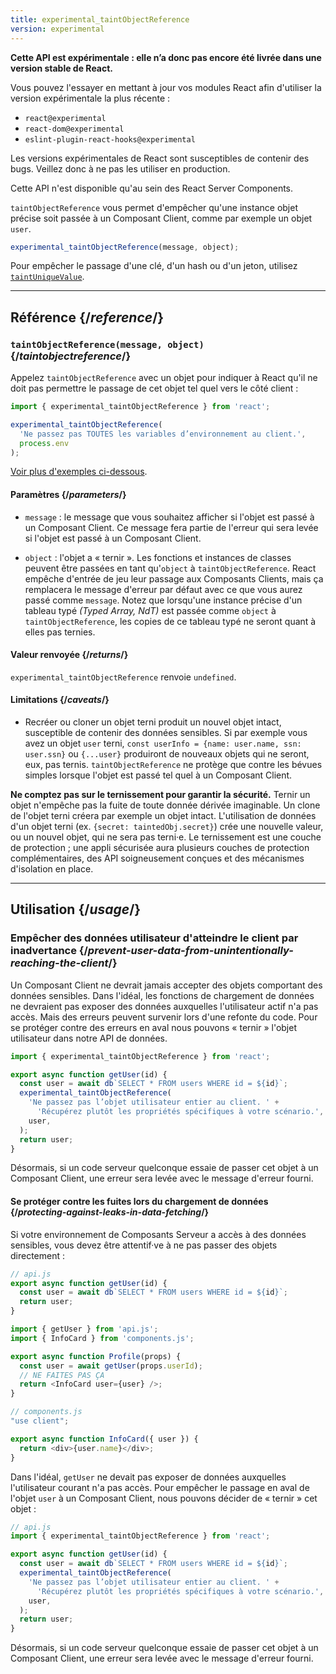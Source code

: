 ```yaml
---
title: experimental_taintObjectReference
version: experimental
---
```


<Experimental>

**Cette API est expérimentale : elle n’a donc pas encore été livrée dans une version stable de React.**

Vous pouvez l'essayer en mettant à jour vos modules React afin d'utiliser la version expérimentale la plus récente :

- `react@experimental`
- `react-dom@experimental`
- `eslint-plugin-react-hooks@experimental`

Les versions expérimentales de React sont susceptibles de contenir des bugs. Veillez donc à ne pas les utiliser en production.

Cette API n'est disponible qu'au sein des React Server Components.

</Experimental>


<Intro>

`taintObjectReference` vous permet d'empêcher qu'une instance objet précise soit passée à un Composant Client, comme par exemple un objet `user`.

```js
experimental_taintObjectReference(message, object);
```

Pour empêcher le passage d'une clé, d'un hash ou d'un jeton, utilisez [`taintUniqueValue`](/reference/react/experimental_taintUniqueValue).

</Intro>

<InlineToc />

---

## Référence {/*reference*/}

### `taintObjectReference(message, object)` {/*taintobjectreference*/}

Appelez `taintObjectReference` avec un objet pour indiquer à React qu'il ne doit pas permettre le passage de cet objet tel quel vers le côté client :

```js
import { experimental_taintObjectReference } from 'react';

experimental_taintObjectReference(
  'Ne passez pas TOUTES les variables d’environnement au client.',
  process.env
);
```

[Voir plus d'exemples ci-dessous](#usage).

#### Paramètres {/*parameters*/}

* `message` : le message que vous souhaitez afficher si l'objet est passé à un Composant Client.  Ce message fera partie de l'erreur qui sera levée si l'objet est passé à un Composant Client.

* `object` : l'objet a « ternir ».  Les fonctions et instances de classes peuvent être passées en tant qu'`object` à `taintObjectReference`. React empêche d'entrée de jeu leur passage aux Composants Clients, mais ça remplacera le message d'erreur par défaut avec ce que vous aurez passé comme `message`. Notez que lorsqu'une instance précise d'un tableau typé *(Typed Array, NdT)* est passée comme `object` à `taintObjectReference`, les copies de ce tableau typé ne seront quant à elles pas ternies.

#### Valeur renvoyée {/*returns*/}

`experimental_taintObjectReference` renvoie `undefined`.

#### Limitations {/*caveats*/}

- Recréer ou cloner un objet terni produit un nouvel objet intact, susceptible de contenir des données sensibles. Si par exemple vous avez un objet `user` terni, `const userInfo = {name: user.name, ssn: user.ssn}` ou `{...user}` produiront de nouveaux objets qui ne seront, eux, pas ternis. `taintObjectReference` ne protège que contre les bévues simples lorsque l'objet est passé tel quel à un Composant Client.

<Pitfall>

**Ne comptez pas sur le ternissement pour garantir la sécurité.** Ternir un objet n'empêche pas la fuite de toute donnée dérivée imaginable. Un clone de l'objet terni créera par exemple un objet intact. L'utilisation de données d'un objet terni (ex. `{secret: taintedObj.secret}`) crée une nouvelle valeur, ou un nouvel objet, qui ne sera pas terni·e. Le ternissement est une couche de protection ; une appli sécurisée aura plusieurs couches de protection complémentaires, des API soigneusement conçues et des mécanismes d'isolation en place.

</Pitfall>

---

## Utilisation {/*usage*/}

### Empêcher des données utilisateur d'atteindre le client par inadvertance {/*prevent-user-data-from-unintentionally-reaching-the-client*/}

Un Composant Client ne devrait jamais accepter des objets comportant des données sensibles.  Dans l'idéal, les fonctions de chargement de données ne devraient pas exposer des données auxquelles l'utilisateur actif n'a pas accès.  Mais des erreurs peuvent survenir lors d'une refonte du code.  Pour se protéger contre des erreurs en aval nous pouvons « ternir » l'objet utilisateur dans notre API de données.

```js
import { experimental_taintObjectReference } from 'react';

export async function getUser(id) {
  const user = await db`SELECT * FROM users WHERE id = ${id}`;
  experimental_taintObjectReference(
    'Ne passez pas l’objet utilisateur entier au client. ' +
      'Récupérez plutôt les propriétés spécifiques à votre scénario.',
    user,
  );
  return user;
}
```

Désormais, si un code serveur quelconque essaie de passer cet objet à un Composant Client, une erreur sera levée avec le message d'erreur fourni.

<DeepDive>

#### Se protéger contre les fuites lors du chargement de données {/*protecting-against-leaks-in-data-fetching*/}

Si votre environnement de Composants Serveur a accès à des données sensibles, vous devez être attentif·ve à ne pas passer des objets directement :

```js
// api.js
export async function getUser(id) {
  const user = await db`SELECT * FROM users WHERE id = ${id}`;
  return user;
}
```

```js
import { getUser } from 'api.js';
import { InfoCard } from 'components.js';

export async function Profile(props) {
  const user = await getUser(props.userId);
  // NE FAITES PAS ÇA
  return <InfoCard user={user} />;
}
```

```js
// components.js
"use client";

export async function InfoCard({ user }) {
  return <div>{user.name}</div>;
}
```

Dans l'idéal, `getUser` ne devait pas exposer de données auxquelles l'utilisateur courant n'a pas accès. Pour empêcher le passage en aval de l'objet `user` à un Composant Client, nous pouvons décider de « ternir » cet objet :


```js
// api.js
import { experimental_taintObjectReference } from 'react';

export async function getUser(id) {
  const user = await db`SELECT * FROM users WHERE id = ${id}`;
  experimental_taintObjectReference(
    'Ne passez pas l’objet utilisateur entier au client. ' +
      'Récupérez plutôt les propriétés spécifiques à votre scénario.',
    user,
  );
  return user;
}
```

Désormais, si un code serveur quelconque essaie de passer cet objet à un Composant Client, une erreur sera levée avec le message d'erreur fourni.

</DeepDive>
